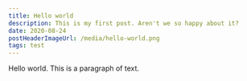 ```yaml
---
title: Hello world
description: This is my first post. Aren't we so happy about it?
date: 2020-08-24
postHeaderImageUrl: /media/hello-world.png
tags: test
---
```


Hello world. This is a paragraph of text.